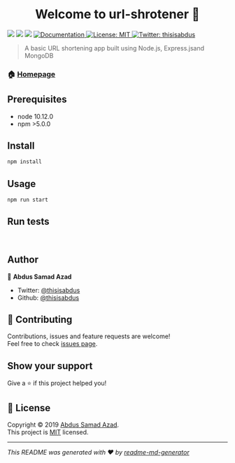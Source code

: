 <h1 align="center">Welcome to url-shrotener 👋</h1>
<p>
  <img src="https://img.shields.io/badge/version-0.1.0-blue.svg?cacheSeconds=2592000" />
  <img src="https://img.shields.io/badge/node-10.12.0-blue.svg" />
  <img src="https://img.shields.io/badge/npm-%3E5.0.0-blue.svg" />
  <a href="https://github.com/thisisabdus/url-shortener#readme">
    <img alt="Documentation" src="https://img.shields.io/badge/documentation-yes-brightgreen.svg" target="_blank" />
  </a>
  <a href="https://github.com/thisisabdus/url-shortener/blob/master/LICENSE">
    <img alt="License: MIT" src="https://img.shields.io/badge/License-MIT-yellow.svg" target="_blank" />
  </a>
  <a href="https://twitter.com/thisisabdus">
    <img alt="Twitter: thisisabdus" src="https://img.shields.io/twitter/follow/thisisabdus.svg?style=social" target="_blank" />
  </a>
</p>

> A basic URL shortening app built using Node.js, Express.jsand MongoDB

### 🏠 [Homepage](https://github.com/thisisabdus/url-shortener#readme)

## Prerequisites

- node 10.12.0
- npm &gt;5.0.0

## Install

```sh
npm install 
```

## Usage

```sh
npm run start
```

## Run tests

```sh
 
```

## Author

👤 **Abdus Samad Azad**

* Twitter: [@thisisabdus](https://twitter.com/thisisabdus)
* Github: [@thisisabdus](https://github.com/thisisabdus)

## 🤝 Contributing

Contributions, issues and feature requests are welcome!<br />Feel free to check [issues page](https://github.com/thisisabdus/url-shortener/issues).

## Show your support

Give a ⭐️ if this project helped you!

## 📝 License

Copyright © 2019 [Abdus Samad Azad](https://github.com/thisisabdus).<br />
This project is [MIT](https://github.com/thisisabdus/url-shortener/blob/master/LICENSE) licensed.

***
_This README was generated with ❤️ by [readme-md-generator](https://github.com/kefranabg/readme-md-generator)_
